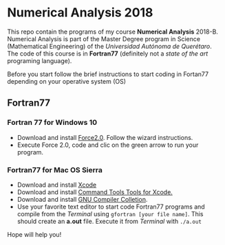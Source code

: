 # Numerical Analysis 2018  
  
This repo contain the programs of my course **Numerical Analysis** 2018-B.  
Numerical Analysis is part of the Master Degree program in Science (Mathematical Engineering) of the *Universidad Autónoma de Querétaro*. The code of this course is in **Fortran77** (definitely not a *state of the art* programing language).  

Before you start follow the brief instructions to start coding in Fortan77 depending on your operative system (OS)  
## Fortran77
### Fortran 77 for Windows 10
*  Download and install [Force2.0](http://force.lepsch.com/p/download.html). Follow the wizard instructions.
* Execute Force 2.0, code and clic on the green arrow to run your program. 

### Fortran77 for Mac OS  Sierra  
* Download and install [Xcode](https://developer.apple.com/xcode/)
* Download and install [Command Tools Tools for Xcode.](https://developer.apple.com/download/more/?=command%20line%20tools
)
* Download and install [GNU Compiler Colletion](https://gcc.gnu.org/wiki/GFortranBinaries#MacOS).
* Use your favorite text editor to start code Fortran77 programs and compile from the *Terminal* using  `gfortran [your file name]`. This should create an **a.out** file. Execute it from *Terminal* with `./a.out`

Hope will help you!